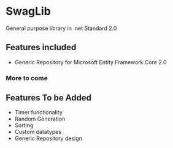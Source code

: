 # SwagLib
General purpose library in .net Standard 2.0 

## Features included
* Generic Repository for Microsoft Entity Framework Core 2.0
### More to come

## Features To be Added
* Timer functionality
* Random Generation
* Sorting
* Custom datatypes
* Generic Repository design


